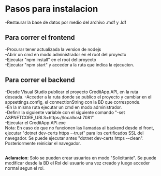 <h1> Pasos para instalacion</h1>
-Restaurar la base de datos por medio del archivo .mdf y .ldf

<h2> Para correr el frontend</h2>
-Procurar tener actualizada la version de nodejs<br/>
-Abrir un cmd en modo administrador en el root del proyecto<br/>
-Ejecutar "npm install" en el root del proyecto<br/>
-Ejecutar "npm start" y acceder a la ruta que indica la ejecucion.<br/>

<h2> Para correr el backend</h2>
-Desde Visual Studio publicar el proyecto CreditApp.API, en la ruta deseada.
-Acceder a la ruta donde se publico el proyecto y cambiar en el appsettings.config, el connectionString con la BD que corresponde.<br/>
-En la misma ruta ejecutar un cmd en modo administrador.<br/>
-Definir la siguiente variable con el siguiente comando "-set ASPNETCORE_URLS=https://localhost:7081"<br/>
-Ejecutar el CreditApp.API.exe<br/>
Nota: En caso de que no funcionen las llamadas al backend desde el front, ejecutar "dotnet dev-certs https --trust" para los certificados SSL del navegador. Se puede ejecutar antes "dotnet dev-certs https --clean". Posteriormente reiniciar el navegador.<br/><br/>

<p><b>Aclaracion:</b> Solo se pueden crear usuarios en modo "Solicitante". Se puede modificar desde la BD el Rol del usuario una vez creado y luego acceder normal segun el rol.</p> 
